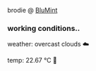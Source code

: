 brodie @ [BluMint](https://www.linkedin.com/company/blumint-io/)

<!--weather_start-->
### working conditions..

weather: overcast clouds ☁️

temp: 22.67 °C 🥶

<!--weather_end-->
